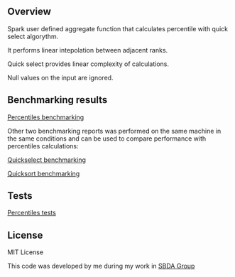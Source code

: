## Overview

Spark user defined aggregate function that calculates percentile with quick select algorythm.

It performs linear intepolation between adjacent ranks.

Quick select provides linear complexity of calculations.

Null values on the input are ignored.

## Benchmarking results

[Percentiles benchmarking](benchmarking_results/percentiles.md)

Other two benchmarking reports was performed on the same machine in the same conditions and can be used to compare performance with percentiles calculations:

[Quickselect benchmarking](benchmarking_results/quickselect.md)

[Quicksort benchmarking](benchmarking_results/quicksort.md)

## Tests

[Percentiles tests](src/test/scala/ru/rubbles/udaf/percentiles/PercentilesTest.scala)

## License

MIT License

This code was developed by me during my work in [SBDA Group](http://sbdagroup.com/)